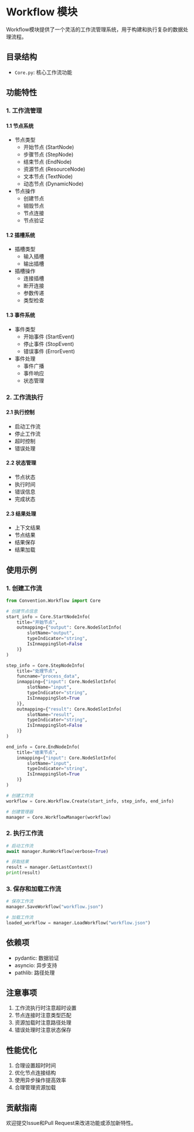 # Workflow 模块

Workflow模块提供了一个灵活的工作流管理系统，用于构建和执行复杂的数据处理流程。

## 目录结构

- `Core.py`: 核心工作流功能

## 功能特性

### 1. 工作流管理

#### 1.1 节点系统

- 节点类型
  - 开始节点 (StartNode)
  - 步骤节点 (StepNode)
  - 结束节点 (EndNode)
  - 资源节点 (ResourceNode)
  - 文本节点 (TextNode)
  - 动态节点 (DynamicNode)
- 节点操作
  - 创建节点
  - 销毁节点
  - 节点连接
  - 节点验证

#### 1.2 插槽系统

- 插槽类型
  - 输入插槽
  - 输出插槽
- 插槽操作
  - 连接插槽
  - 断开连接
  - 参数传递
  - 类型检查

#### 1.3 事件系统

- 事件类型
  - 开始事件 (StartEvent)
  - 停止事件 (StopEvent)
  - 错误事件 (ErrorEvent)
- 事件处理
  - 事件广播
  - 事件响应
  - 状态管理

### 2. 工作流执行

#### 2.1 执行控制

- 启动工作流
- 停止工作流
- 超时控制
- 错误处理

#### 2.2 状态管理

- 节点状态
- 执行时间
- 错误信息
- 完成状态

#### 2.3 结果处理

- 上下文结果
- 节点结果
- 结果保存
- 结果加载

## 使用示例

### 1. 创建工作流

```python
from Convention.Workflow import Core

# 创建节点信息
start_info = Core.StartNodeInfo(
    title="开始节点",
    outmapping={"output": Core.NodeSlotInfo(
        slotName="output",
        typeIndicator="string",
        IsInmappingSlot=False
    )}
)

step_info = Core.StepNodeInfo(
    title="处理节点",
    funcname="process_data",
    inmapping={"input": Core.NodeSlotInfo(
        slotName="input",
        typeIndicator="string",
        IsInmappingSlot=True
    )},
    outmapping={"result": Core.NodeSlotInfo(
        slotName="result",
        typeIndicator="string",
        IsInmappingSlot=False
    )}
)

end_info = Core.EndNodeInfo(
    title="结束节点",
    inmapping={"input": Core.NodeSlotInfo(
        slotName="input",
        typeIndicator="string",
        IsInmappingSlot=True
    )}
)

# 创建工作流
workflow = Core.Workflow.Create(start_info, step_info, end_info)

# 创建管理器
manager = Core.WorkflowManager(workflow)
```

### 2. 执行工作流

```python
# 启动工作流
await manager.RunWorkflow(verbose=True)

# 获取结果
result = manager.GetLastContext()
print(result)
```

### 3. 保存和加载工作流

```python
# 保存工作流
manager.SaveWorkflow("workflow.json")

# 加载工作流
loaded_workflow = manager.LoadWorkflow("workflow.json")
```

## 依赖项

- pydantic: 数据验证
- asyncio: 异步支持
- pathlib: 路径处理

## 注意事项

1. 工作流执行时注意超时设置
2. 节点连接时注意类型匹配
3. 资源加载时注意路径处理
4. 错误处理时注意状态保存

## 性能优化

1. 合理设置超时时间
2. 优化节点连接结构
3. 使用异步操作提高效率
4. 合理管理资源加载

## 贡献指南

欢迎提交Issue和Pull Request来改进功能或添加新特性。

